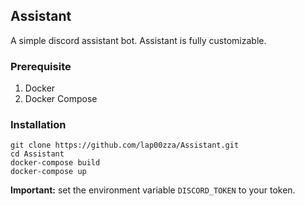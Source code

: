 ## Assistant
A simple discord assistant bot. Assistant is fully customizable.

### Prerequisite
1. Docker
2. Docker Compose

### Installation
```shell
git clone https://github.com/lap00zza/Assistant.git
cd Assistant
docker-compose build
docker-compose up
```

**Important:** set the environment variable `DISCORD_TOKEN` to your token.